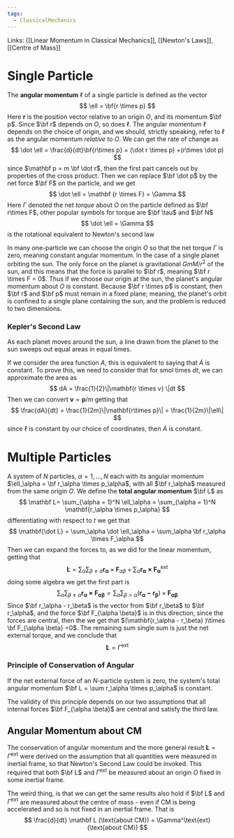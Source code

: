 ```yaml
---
tags:
  - ClassicalMechanics
---
```

Links: [[Linear Momentum in Classical Mechanics]], [[Newton's Laws]], [[Centre of Mass]]

# Single Particle
The **angular momentum** $\ell$ of a single particle is defined as the vector 
$$
\ell = \bf{r \times p}
$$
Here $\mathbf r$ is the position vector relative to an origin $O$, and its momentum $\bf p$. Since $\bf r$ depends on $O$, so does $\ell$. The angular momentum $\ell$ depends on the choice of origin, and we should, strictly speaking, refer to $\ell$ as the angular momentum *relative to $O$*. We can get the rate of change as
$$
\dot \ell  = \frac{d}{dt}\bf{r\times p} = (\dot r \times p) +(r\times \dot p)
$$
since $\mathbf p = m \bf \dot r$, then the first part cancels out by properties of the cross product. Then we can replace $\bf \dot p$ by the net force $\bf F$ on the particle, and we get
$$
\dot \ell = \mathbf {r \times F} = \Gamma
$$
Here $\Gamma$ denoted the net *torque* about $O$ on the particle defined as $\bf r\times F$, other popular symbols for torque are $\bf \tau$ and $\bf N$ 
$$
\dot \ell  = \Gamma
$$
is the rotational equivalent to Newton's second law

In many one-particle we can choose the origin $O$ so that the net torque $\Gamma$ is zero, meaning constant angular momentum. In the case of a single planet orbiting the sun. The only force on the planet is gravitational $GmM/r^2$ of the sun, and this means that the force is parallel to $\bf r$, meaning $\bf r \times F = 0$. Thus if we choose our origin at the sun, the planet's angular momentum about $O$ is constant. Because $\bf r \times p$ is constant, then $\bf r$ and $\bf p$ must remain in a fixed plane; meaning, the planet's orbit is confined to a single plane containing the sun, and the problem is reduced to two dimensions.
### Kepler's Second Law
As each planet moves around the sun, a line drawn from the planet to the sun sweeps out equal areas in equal times.

If we consider the area function $A$, this is equivalent to saying that $\dot A$ is constant. To prove this, we need to consider that for smol times $dt$, we can approximate the area as
$$
dA = \frac{1}{2}\|\mathbf{r \times v} \|dt
$$
Then we can convert $\mathbf{v} = \mathbf p/m$ getting that
$$
\frac{dA}{dt} = \frac{1}{2m}\|\mathbf{r\times p}\| = \frac{1}{2m}\|\ell\|
$$
since $\ell$ is constant by our choice of coordinates, then $\dot A$ is constant. 

# Multiple Particles

A system of $N$ particles, $\alpha = 1, \dots, N$ each with its angular momentum $\ell_\alpha = \bf r_\alpha \times p_\alpha$, with all $\bf r_\alpha$ measured from the same origin $O$. We define the **total angular momentum** $\bf L$ as
$$
\mathbf L= \sum_{\alpha = 1}^N \ell_\alpha = \sum_{\alpha = 1}^N \mathbf{r_\alpha \times p_\alpha}
$$
differentiating with respect to $t$ we get that
$$
\mathbf{\dot L} = \sum_\alpha \dot \ell_\alpha = \sum_\alpha \bf r_\alpha \times F_\alpha
$$
Then we can expand the forces to, as we did for the linear momentum, getting that
$$
\mathbf{\dot L} = \sum_{\alpha } \sum_{\beta\ne \alpha} \mathbf{r_\alpha} \times \mathbf{F}_{\alpha \beta} + \sum_{\alpha} \mathbf{r_\alpha \times F_\alpha ^\text{ext}}
$$
doing some algebra we get the first part is
$$
\sum_\alpha \sum_{\beta\ne \alpha} \mathbf{r_\alpha\times F_{\alpha \beta}} = \sum_\alpha \sum_{\beta > \alpha} (\mathbf{r_\alpha -r_\beta})\times\mathbf { F_{\alpha \beta}}
$$
Since $\bf r_\alpha - r_\beta$ is the vector from $\bf r_\beta$ to $\bf r_\alpha$, and the force $\bf F_{\alpha \beta}$ is in this direction, since the forces are central, then the we get that $(\mathbf{r_\alpha - r_\beta} )\times \bf F_{\alpha \beta} =0$. The remaining sum  single sum is just the net external torque, and we conclude that 
$$
\mathbf {\dot L} = \Gamma^\text{ext}
$$
### Principle of Conservation of Angular
If the net external force of an $N$-particle system is zero, the system's total angular momentum $\bf L = \sum r_\alpha \times p_\alpha$ is constant.

The validity of this principle depends on our two assumptions that all internal forces $\bf F_{\alpha \beta}$ are central and satisfy the third law. 
## Angular Momentum about CM

The conservation of angular momentum and the more general result $\mathbf{\dot L} =\Gamma^\text{ext}$ were derived on the assumption that all quantities were measured in inertial frame, so that Newton's Second Law could be invoked. This required that both $\bf L$ and $\Gamma^\text{ext}$ be measured about an origin $O$ fixed in some inertial frame. 

The weird thing, is that we can get the same results also hold if $\bf L$ and $\Gamma^\text{ext}$ are measured about the centre of mass - even if $\text{CM}$ is being accelerated and so is not fixed in an inertial frame. That is
$$
\frac{d}{dt} \mathbf L (\text{about CM}) = \Gamma^\text{ext} (\text{about CM})
$$

